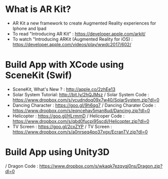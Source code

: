 # What is AR Kit?
* AR Kit a new framework to create Augmented Reality experiences for Iphone and Ipad
* To read "Introducing AR Kit" : https://developer.apple.com/arkit/
* To watch "Introducing ARKit (Augmented Reality for iOS) : https://developer.apple.com/videos/play/wwdc2017/602/



# Build App with XCode using SceneKit (Swif)
* SceneKit, What's New ? : http://apple.co/2zhEe13
* Solar System Tutorial: http://bit.ly/2hQJMsz  / Solar System Code : https://www.dropbox.com/s/vcudndoq09x7w40/SolarSystem.zip?dl=0
* Dancing Character : https://goo.gl/9h6qg7     / Dancing Charater Code : https://www.dropbox.com/s/eqncehav5man8ud/Dancing.zip?dl=0
* Helicopter : https://goo.gl/HLrmmD            / Helicoper Code : https://www.dropbox.com/s/qbd0fucpi95scdi/Helicopter.zip?dl=0
* TV Screen :  https://goo.gl/2cxZYP            / TV Screen : https://www.dropbox.com/s/a0nrseq4po37xgx/EcranTV.zip?dl=0


# Build App using Unity3D 

/ Dragon Code : https://www.dropbox.com/s/wkaqk7ezqyqj0ns/Dragon.zip?dl=0

